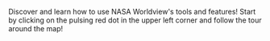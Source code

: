 Discover and learn how to use NASA Worldview's tools and features! Start by clicking on the pulsing red dot in the upper left corner and follow the tour around the map!
